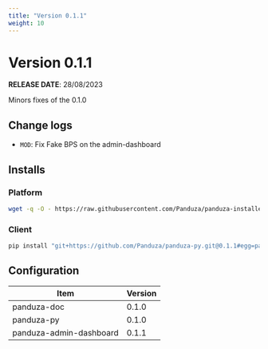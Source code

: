 ```yaml
---
title: "Version 0.1.1"
weight: 10
---
```


# Version 0.1.1

**RELEASE DATE**: 28/08/2023

Minors fixes of the 0.1.0

## Change logs

- `MOD`: Fix Fake BPS on the admin-dashboard

## Installs

### Platform
```bash
wget -q -O - https://raw.githubusercontent.com/Panduza/panduza-installer/0.1.0/release/install_0_1_1.sh | sudo bash
```

### Client
```bash
pip install "git+https://github.com/Panduza/panduza-py.git@0.1.1#egg=panduza&subdirectory=client/"
```

## Configuration

| Item                    | Version  |
| ----------------------- | -------- |
| panduza-doc             | 0.1.0    |
| panduza-py              | 0.1.0    |
| panduza-admin-dashboard | 0.1.1    |
